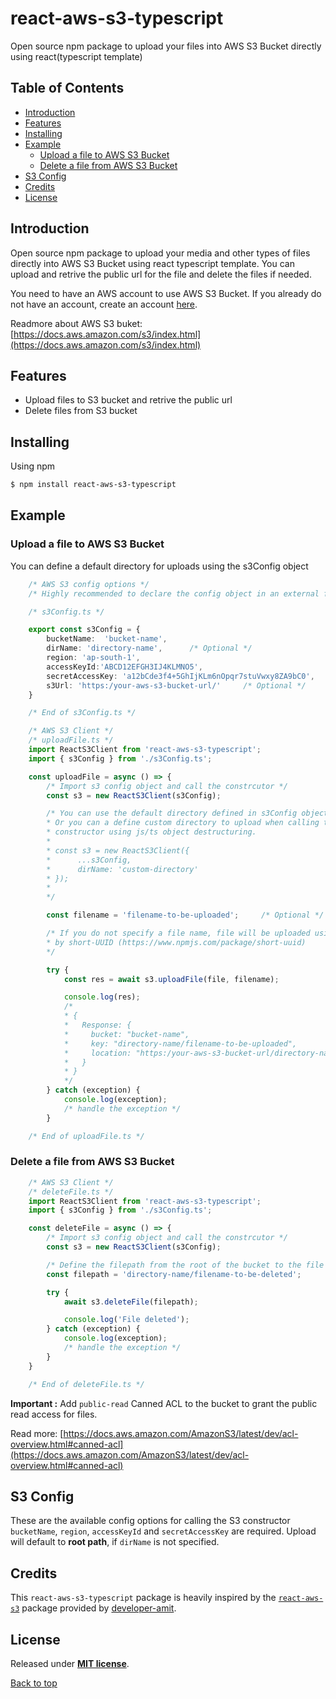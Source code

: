 # react-aws-s3-typescript

Open source npm package to upload your files into AWS S3 Bucket directly using react(typescript template)

## Table of Contents

- [Introduction](#introduction)
- [Features](#features)
- [Installing](#installing)
- [Example](#example)
    - [Upload a file to AWS S3 Bucket](#upload-a-file-to-aws-s3-bucket)
    - [Delete a file from AWS S3 Bucket](#delete-a-file-from-aws-s3-bucket)
- [S3 Config](#s3-config)
- [Credits](#credits)
- [License](#license)


## Introduction

Open source npm package to upload your media and other types of files directly into AWS S3 Bucket using react typescript template. You can upload and retrive the public url for the file and delete the files if needed.

You need to have an AWS account to use AWS S3 Bucket. If you already do not have an account, create an account [here](https://console.aws.amazon.com).

Readmore about AWS S3 buket: [https://docs.aws.amazon.com/s3/index.html](https://docs.aws.amazon.com/s3/index.html)

## Features

- Upload files to S3 bucket and retrive the public url
- Delete files from S3 bucket

## Installing

Using npm

```bash
$ npm install react-aws-s3-typescript
```

## Example

### Upload a file to AWS S3 Bucket

You can define a default directory for uploads using the s3Config object

```typescript
    /* AWS S3 config options */
    /* Highly recommended to declare the config object in an external file import it when needed */

    /* s3Config.ts */

    export const s3Config = {
        bucketName:  'bucket-name',
        dirName: 'directory-name',      /* Optional */
        region: 'ap-south-1',
        accessKeyId:'ABCD12EFGH3IJ4KLMNO5',
        secretAccessKey: 'a12bCde3f4+5GhIjKLm6nOpqr7stuVwxy8ZA9bC0',
        s3Url: 'https:/your-aws-s3-bucket-url/'     /* Optional */
    }

    /* End of s3Config.ts */
```

```typescript
    /* AWS S3 Client */
    /* uploadFile.ts */
    import ReactS3Client from 'react-aws-s3-typescript';
    import { s3Config } from './s3Config.ts';

    const uploadFile = async () => {
        /* Import s3 config object and call the constrcutor */
        const s3 = new ReactS3Client(s3Config);

        /* You can use the default directory defined in s3Config object
        * Or you can a define custom directory to upload when calling the
        * constructor using js/ts object destructuring.
        * 
        * const s3 = new ReactS3Client({
        *      ...s3Config,
        *      dirName: 'custom-directory'
        * });
        * 
        */

        const filename = 'filename-to-be-uploaded';     /* Optional */

        /* If you do not specify a file name, file will be uploaded using uuid generated 
        * by short-UUID (https://www.npmjs.com/package/short-uuid)
        */

        try {
            const res = await s3.uploadFile(file, filename);

            console.log(res);
            /*
            * {
            *   Response: {
            *     bucket: "bucket-name",
            *     key: "directory-name/filename-to-be-uploaded",
            *     location: "https:/your-aws-s3-bucket-url/directory-name/filename-to-be-uploaded"
            *   }
            * }
            */
        } catch (exception) {
            console.log(exception);
            /* handle the exception */
        }

    /* End of uploadFile.ts */
```

### Delete a file from AWS S3 Bucket

```typescript
    /* AWS S3 Client */
    /* deleteFile.ts */
    import ReactS3Client from 'react-aws-s3-typescript';
    import { s3Config } from './s3Config.ts';

    const deleteFile = async () => {
        /* Import s3 config object and call the constrcutor */
        const s3 = new ReactS3Client(s3Config);

        /* Define the filepath from the root of the bucket to the file to be deleted */
        const filepath = 'directory-name/filename-to-be-deleted';

        try {
            await s3.deleteFile(filepath);

            console.log('File deleted');
        } catch (exception) {
            console.log(exception);
            /* handle the exception */
        }
    }

    /* End of deleteFile.ts */
```

__Important :__ Add `public-read` Canned ACL to the bucket to grant the public read access for files.

Read more: [https://docs.aws.amazon.com/AmazonS3/latest/dev/acl-overview.html#canned-acl](https://docs.aws.amazon.com/AmazonS3/latest/dev/acl-overview.html#canned-acl)

## S3 Config

These are the available config options for calling the S3 constructor `bucketName`, `region`, `accessKeyId` and `secretAccessKey` are required. Upload will default to __root path__, if `dirName` is not specified.

## Credits

This `react-aws-s3-typescript` package is heavily inspired by the [`react-aws-s3`](https://www.npmjs.com/package/react-aws-s3) package provided by [developer-amit](https://www.npmjs.com/~developer-amit).

## License

Released under [__MIT license__](https://opensource.org/licenses/MIT).

[Back to top](#table-of-contents)


